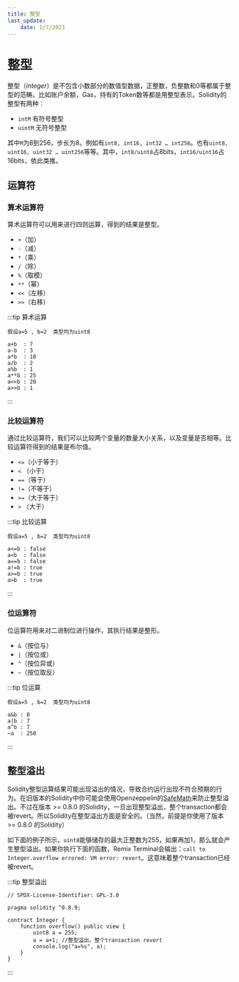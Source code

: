 ```yaml
---
title: 整型
last_update:
    date: 1/7/2023
---
```


# 整型

整型（*integer*）是不包含小数部分的数值型数据，正整数，负整数和0等都属于整型的范畴。比如账户余额，Gas，持有的Token数等都是用整型表示。Solidity的整型有两种：

- `intM`   有符号整型
- `uintM` 无符号整型

其中`M`为8到256，步长为8。例如有`int8, int16, int32 … int256`。也有`uint8, uint16, uint32 … uint256`等等。其中，`int8/uint8`占8bits，`int16/uint16`占16bits，依此类推。

## 运算符

### 算术运算符

算术运算符可以用来进行四则运算，得到的结果是整型。

- `+`（加）
- `-`（减）
- `*`（乘）
- `/`（除）
- `%`（取模）
- `**`（幂）
- `<<`（左移）
- `>>`（右移）

:::tip 算术运算
```solidity
假设a=5 , b=2  类型均为uint8

a+b  : 7
a-b  : 3
a*b  : 10
a/b  : 2
a%b  : 1
a**b : 25
a<<b : 20
a>>b : 1
```
:::

### 比较运算符

通过比较运算符，我们可以比较两个变量的数量大小关系，以及变量是否相等。比较运算符得到的结果是布尔值。

- `<=`（小于等于）
- `<`  （小于）
- `==`（等于）
- `!=`（不等于）
- `>=`（大于等于）
- `>`  （大于）

:::tip 比较运算
```solidity
假设a=5 , b=2  类型均为uint8

a<=b : false
a<b  : false
a==b : false
a!=b : true
a>=b : true
a>b  : true
```
:::

### 位运算符

位运算符用来对二进制位进行操作，其执行结果是整形。

- `&`（按位与）
- `|`（按位或）
- `^`（按位异或）
- `~`（按位取反）

:::tip 位运算
```solidity
假设a=5 , b=2  类型均为uint8

a&b : 0
a|b : 7
a^b : 7
~a  : 250
```
:::

## 整型溢出

Solidity整型运算结果可能出现溢出的情况，导致合约运行出现不符合预期的行为。在旧版本的Solidity中你可能会使用Openzeppelin的[SafeMath](https://docs.openzeppelin.com/contracts/2.x/api/math)来防止整型溢出。不过在版本 >= 0.8.0 的Solidity，一旦出现整型溢出，整个transaction都会被revert。所以Solidity在整型溢出方面是安全的。（当然，前提是你使用了版本 >= 0.8.0 的Solidity）

如下面的例子所示，`uint8`能够储存的最大正整数为255，如果再加1，那么就会产生整型溢出。如果你执行下面的函数，Remix Terminal会输出：`call to Integer.overflow errored: VM error: revert`。这意味着整个transaction已经被revert。

:::tip 整型溢出
```solidity
// SPDX-License-Identifier: GPL-3.0

pragma solidity ^0.8.9;

contract Integer {
	function overflow() public view {
	    uint8 a = 255;
	    a = a+1; //整型溢出，整个transaction revert
	    console.log("a=%s", a);
	}
}
```
:::